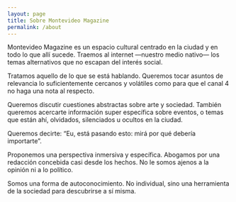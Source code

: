 ```yaml
---
layout: page
title: Sobre Montevideo Magazine
permalink: /about
---
```

Montevideo Magazine es un espacio cultural centrado en la ciudad y en todo lo que allí sucede. Traemos al internet —nuestro medio nativo— los temas alternativos que no escapan del interés social.

Tratamos aquello de lo que se está hablando. Queremos tocar asuntos de relevancia lo suficientemente cercanos y volátiles como para que el canal 4 no haga una nota al respecto.

Queremos discutir cuestiones abstractas sobre arte y sociedad. También queremos acercarte información super específica sobre eventos, o temas que están ahí, olvidados, silenciados u ocultos en la ciudad.

Queremos decirte: “Eu, está pasando esto: mirá por qué debería importarte”.

Proponemos una perspectiva inmersiva y específica. Abogamos por una redacción concebida casi desde los hechos. No le somos ajenos a la opinión ni a lo político.

Somos una forma de autoconocimiento. No individual, sino una herramienta de la sociedad para descubrirse a sí misma.



